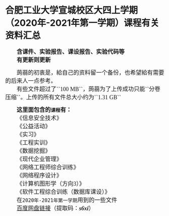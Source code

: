 # 合肥工业大学宣城校区大四上学期（2020年-2021年第一学期）课程有关资料汇总

<font size=4 face=宋体>

&emsp;&emsp;**含课件、实验报告、课设报告、实验代码等**<br>
&emsp;&emsp;**有更新则更新**<br>
</font>


<font size=4 face=宋体>
&emsp;&emsp;蒟蒻的初衷是，給自己的资料留一个备份，也希望給有需要的后来人一点参考。<br>
&emsp;&emsp;有些文件超过了``100 MB``，蒟蒻为了上传成功只能``分卷压缩``。上传的所有文件总大小约为``1.31 GB``<br>
</font>

<font size=4 face=宋体>

&emsp;&emsp;**这里面包含的``课程``有：**<br>
&emsp;&emsp;《信息安全技术》<br>
&emsp;&emsp;《公益活动》<br>
&emsp;&emsp;《实习》<br>
&emsp;&emsp;《工程实训》<br>
&emsp;&emsp;《数据挖掘》<br>
&emsp;&emsp;《现代企业管理》<br>
&emsp;&emsp;《网络工程师综合训练》<br>
&emsp;&emsp;《网络程序设计》<br>
&emsp;&emsp;《计算机图形学（方向3）》<br>
&emsp;&emsp;《软件工程综合训练（数据库课设）》<br>
&emsp;&emsp;在``2020年-2021年第一学期``用到的一些文件<br>
&emsp;&emsp;<a href="https://pan.baidu.com/s/1mRJ01P9AOtnSpdYaVQFsfg" target="_blank">百度网盘链接</a>（提取码：***s6xi***）<br>
</font>
